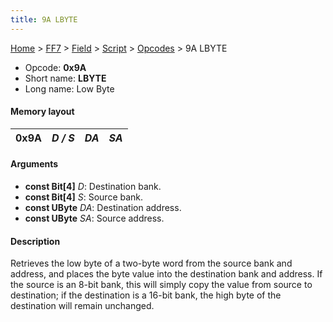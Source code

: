 ```yaml
---
title: 9A LBYTE
---
```


[Home](/ff7-flat-wiki/Main%20Page.md) > [FF7](/ff7-flat-wiki/FF7.md) > [Field](/ff7-flat-wiki/FF7/Field.md) > [Script](/ff7-flat-wiki/FF7/Field/Script.md) > [Opcodes](/ff7-flat-wiki/FF7/Field/Script/Opcodes.md) > 9A LBYTE

-   Opcode: **0x9A**
-   Short name: **LBYTE**
-   Long name: Low Byte

#### Memory layout

| 0x9A | *D / S* | *DA* | *SA* |
|------|---------|------|------|

#### Arguments

-   **const Bit\[4\]** *D*: Destination bank.
-   **const Bit\[4\]** *S*: Source bank.
-   **const UByte** *DA*: Destination address.
-   **const UByte** *SA*: Source address.

#### Description

Retrieves the low byte of a two-byte word from the source bank and
address, and places the byte value into the destination bank and
address. If the source is an 8-bit bank, this will simply copy the value
from source to destination; if the destination is a 16-bit bank, the
high byte of the destination will remain unchanged.

